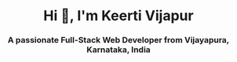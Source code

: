 <h1 align="center">Hi 👋, I'm Keerti Vijapur</h1>
<h3 align="center">A passionate Full-Stack Web Developer from Vijayapura, Karnataka, India</h3>

